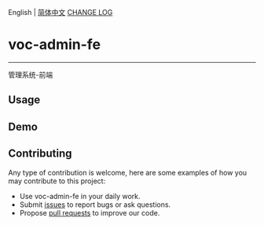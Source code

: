 English | [简体中文](./README.zh-CN.md) [CHANGE LOG](./CHANGELOG.en-US.md)

# voc-admin-fe

---

管理系统-前端

## Usage

## Demo

## Contributing

Any type of contribution is welcome, here are some examples of how you may contribute to this project:

- Use voc-admin-fe in your daily work.
- Submit [issues](https://github.com/coffee377/voc-admin-fe/issues) to report bugs or ask questions.
- Propose [pull requests](https://github.com/coffee377/voc-admin-fe/pulls) to improve our code.
